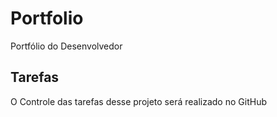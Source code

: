 # Portfolio
Portfólio do Desenvolvedor

## Tarefas 
O Controle das tarefas desse projeto será realizado no GitHub